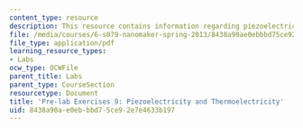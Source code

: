 ```yaml
---
content_type: resource
description: This resource contains information regarding piezoelectricity and thermoelectricity.
file: /media/courses/6-s079-nanomaker-spring-2013/8438a90ae0ebbbd75ce92e7e4633b197_MIT6_S079S13_prelab09.pdf
file_type: application/pdf
learning_resource_types:
- Labs
ocw_type: OCWFile
parent_title: Labs
parent_type: CourseSection
resourcetype: Document
title: 'Pre-lab Exercises 9: Piezoelectricity and Thermoelectricity'
uid: 8438a90a-e0eb-bbd7-5ce9-2e7e4633b197
---
```

